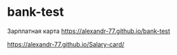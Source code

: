 # bank-test
Зарплатная карта
https://alexandr-77.github.io/bank-test

https://alexandr-77.github.io/Salary-card/


